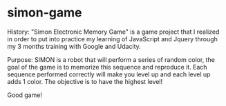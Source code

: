 # simon-game
History: "Simon Electronic Memory Game" is a game project that I realized in order to put into practice my learning of JavaScript and Jquery through my 3 months training with Google and Udacity. 

Purpose: SIMON is a robot that will perform a series of random color, the goal of the game is to memorize this sequence and reproduce it. Each sequence performed correctly will make you level up and each level up adds 1 color. The objective is to have the highest level! 

Good game!
